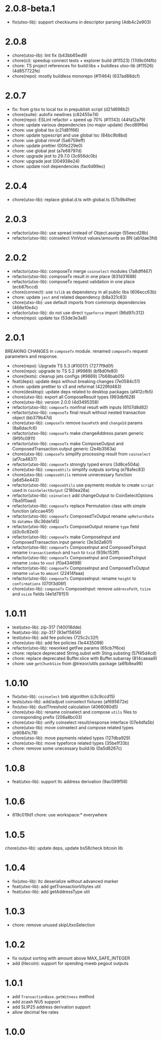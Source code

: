 # 2.0.8-beta.1

-   fix(utxo-lib): support checksums in descriptor parsing (4db4c2e903)

# 2.0.8

-   chore(utxo-lib): lint fix (b43bb65ed9)
-   chore(ci): speedup connect tests + explorer build (#11523) (17d9c0f4fb)
-   chore: TS project references for build:libs + buildless utxo-lib (#11526) (4d857722fe)
-   chore(repo): mostly buildless monorepo (#11464) (637ad88dcf)

# 2.0.7

-   fix: from g:tsx to local tsx in prepublish script (d21d698b2)
-   chore(suite): autofix newlines (c82455e74)
-   chore(repo): ESLint refactor + speed up 70% (#11143) (44fa12a79)
-   chore: update various dependencies (no major update) (fecd89f6e)
-   chore: use global tsx (c21d81f66)
-   chore: update typescript and use global tsc (84bc9b8bd)
-   chore: use global rimraf (5a6759eff)
-   chore: update prettier (00fe229e0)
-   chore: use global jest (a7e68797d)
-   chore: upgrade jest to 29.7.0 (3c656dc0b)
-   chore: upgrade jest (004938e24)
-   chore: update root dependencies (fac6d99ec)

# 2.0.4

-   chore(utxo-lib): replace global.d.ts with global.ts (57b9b4fee)

# 2.0.3

-   refactor(utxo-lib): use spread instead of Object.assign (55eecd28b)
-   refactor(utxo-lib): coinselect VinVout values/amounts as BN (ab1dae3fd)

# 2.0.2

-   refactor(utxo-lib): composeTx merge `coinselect` modules (7a8dff467)
-   refactor(utxo-lib): composeTx result in one place (831d31688)
-   refactor(utxo-lib): composeTx request validation in one place (ecb87bccd)
-   chore(connect): use `tslib` as dependency in all public libs (606ecc63b)
-   chore: update `jest` and related dependency (b8a321c83)
-   chore(utxo-lib): use default imports from commonjs dependencies (466e10e4c)
-   refactor(utxo-lib): do not use direct `typeforce` import (96d97c312)
-   chore(repo): update tsx (53de3e3a8)

# 2.0.1

BREAKING CHANGES in `composeTx` module.
renamed `composeTx` request parameters and response.

-   chore(repo): Upgrade TS 5.3 (#10017) (7277f9d0f)
-   chore(repo): upgrade to TS 5.2 (#9989) (bf8d0fe80)
-   chore(tests): cleanup jets configs (#9869) (7b68bab05)
-   feat(deps): update deps without breaking changes (7e0584c51)
-   chore: update prettier to v3 and reformat (4229fd483)
-   chore(desktop): update deps related to desktop packages (af412cfb5)
-   chore(utxo-lib): export all ComposeResult types (993dbf628)
-   chore(utxo-lib): version 2.0.0 (4d3495358)
-   refactor(utxo-lib): `composeTx` nonfinal result with inputs (6107d8d82)
-   refactor(utxo-lib): `composeTx` final result without nested transaction object (bb379b47d)
-   chore(utxo-lib): `composeTx` remove `basePath` and `changeId` params (8a6dacfc6)
-   refactor(utxo-lib): `composeTx` make changeAddress param generic (9f91c0911)
-   refactor(utxo-lib): `composeTx` make ComposeOutput and ComposedTransaction.output generic (2e4b3563a)
-   chore(utxo-lib): `composeTx` simplify processing result from `coinselect` (af7ca4837)
-   refactor(utxo-lib): `composeTx` strongly typed errors (3d8ce504a)
-   chore(utxo-lib): `composeUtils` simplify outputs sorting (e78afec83)
-   chore(utxo-lib): `composeUtils` remove unnecessary function (a6d54e443)
-   refactor(utxo-lib): `composeUtils` use payments module to create `script` used in `CoinSelectOutput` (2180ea28a)
-   refactor(utxo-lib): `coinselect` add changeOutput to CoinSelectOptions (1ba5f0aad)
-   refactor(utxo-lib): `composeTx` replace Permutation class with simple function (a1ccae45f)
-   refactor(utxo-lib): `composeTx` ComposedTxOutput rename `opReturnData` to `dataHex` (6c36de145)
-   refactor(utxo-lib): `composeTx` ComposeOutput rename `type` field (d3c6c82e0)
-   refactor(utxo-lib): `composeTx` make ComposeInput and ComposedTransaction.input generic (3e3d2a601)
-   refactor(utxo-lib): `composeTx` ComposeInput and ComposedTxInput rename `transactionHash` and `hash` to `txid` (939c153ff)
-   refactor(utxo-lib): `composeTx` ComposeInput and ComposedTxInput rename `index` to `vout` (f0a434698)
-   refactor(utxo-lib): `composeTx` ComposeInput and ComposedTxOutput rename `value` to `amount` (22414faaa)
-   refactor(utxo-lib): `composeTx` ComposeInput: rename `height` to `confirmations` (070f3d06f)
-   chore(utxo-lib): `composeTx` ComposeInput: remove `addressPath`, `tsize` and `vsize` fields (4e1d79151)

# 1.0.11

-   test(utxo-lib): zip-317 (140018dde)
-   feat(utxo-lib): zip-317 (93ef15656)
-   test(utxo-lib): add fee policies (725c2c32f)
-   chore(utxo-lib): add fee policies (1e4435098)
-   refactor(utxo-lib): reworked getFee params (65cb7f6ce)
-   chore: replace deprecated String.subst with Sting.substing (57f45d4cd)
-   chore: replace deprecated Buffer.slice with Buffer.subarray (814caeaa9)
-   chore: use `getChunkSize` from @trezor/utils package (a6fb8ea98)

# 1.0.10

-   fix(utxo-lib): `coinselect` bnb algorithm (c3c9ccd15)
-   tests(utxo-lib): add/adjust coinselect fixtures (af695672e)
-   fix(utxo-lib): dustThreshold calculation (4066080d5)
-   chore(utxo-lib): rename coinselect and compose `utils` files to corresponding prefix (206a8bc03)
-   chore(utxo-lib): unify coinselect result/response interface (07e4dfa5b)
-   chore(utxo-lib): move coinselect and compose related types (e90841c78)
-   chore(utxo-lib): move payments related types (127dba929)
-   chore(utxo-lib): move typeforce related types (35be1f33b)
-   chore: remove some unecessary build:lib (0a5d8267c)

# 1.0.8

-   feat(utxo-lib): support ltc address derivation (9ac099f56)

# 1.0.6

-   819c019d1 chore: use workspace:\* everywhere

# 1.0.5

chore(utxo-lib): update deps, update bs58check bitcoin lib

# 1.0.4

-   fix(utxo-lib): ltc deserialize without advanced marker
-   feat(utxo-lib): add getTransactionVbytes util
-   feat(utxo-lib): add getAddressType util

# 1.0.3

-   chore: remove unused skipUtxoSelection

# 1.0.2

-   fix output sorting with amount above MAX_SAFE_INTEGER
-   add (litecoin): support for spending mweb pegout outputs

# 1.0.1

-   add `TransactionBase.getWitness` method
-   add zcash NU5 support
-   add SLIP25 address derivation support
-   allow decimal fee rates

# 1.0.0
